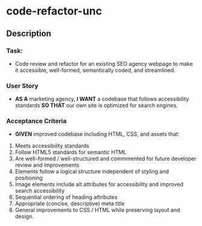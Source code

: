 # code-refactor-unc

## Description

### Task: 
* Code review and refactor for an existing SEO agency webpage to make it accessible, well-formed, semantically coded, and streamlined.

### User Story 

* **AS A** marketing agency, **I WANT** a codebase that follows accessibility standards **SO THAT** our own site is optimized for search engines.

### Acceptance Criteria

* **GIVEN** improved codebase including HTML, CSS, and assets that:
1. Meets accessibility standards
2. Follow HTML5 standards for semantic HTML
3. Are well-formed / well-structured and commmented for future developer review and improvements
4. Elements follow a logical structure independent of styling and positioning
5. Image elements include alt attributes for accessibility and improved search accessibility
6. Sequential ordering of heading attributes
7. Appropriate (concise, descriptive) meta title
8. General improvements to CSS / HTML while preserving layout and design.
